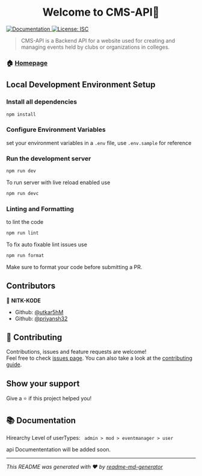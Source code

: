 <h1 align="center">Welcome to  CMS-API👋</h1>
<p>
  <a href="https://github.com/NITK-KODE/cms-api" target="_blank">
    <img alt="Documentation" src="https://img.shields.io/badge/documentation-no-yellow.svg" />
  </a>
  <a href="#" target="_blank">
    <img alt="License: ISC" src="https://img.shields.io/badge/License-ISC-yellow.svg" />
  </a>
</p>

> CMS-API is a Backend API for a website used for creating and managing events held by clubs or organizations in colleges.

### 🏠 [Homepage](https://github.com/NITK-KODE/cms-api)

##  Local Development Environment Setup

### Install all dependencies
```sh
npm install
```

### Configure Environment Variables
set your environment variables in a `.env` file, use `.env.sample` for reference

### Run the development server
```sh
npm run dev
```

To run server with live reload enabled use
```sh
npm run devc
```

### Linting and Formatting

to lint the code 
```sh
npm run lint
```
To fix auto fixable lint issues use 
```sh
npm run format
```
Make sure to format your code before submitting a PR.

## Contributors

👤 **NITK-KODE**

* Github: [@utkar5hM](https://github.com/utkar5hM)
* Github: [@priyansh32](https://github.com/priyansh32)

## 🤝 Contributing

Contributions, issues and feature requests are welcome!<br />Feel free to check [issues page](https://github.com/NITK-KODE/cms-api/issues). You can also take a look at the [contributing guide](https://github.com/NITK\-KODE/cms-api/discussions/2).

## Show your support

Give a ⭐️ if this project helped you!

## 📚 Documentation

Hirearchy Level of userTypes: ```  admin > mod > eventmanager > user ```


api Documententation will be added soon.


***
_This README was generated with ❤️ by [readme-md-generator](https://github.com/kefranabg/readme-md-generator)_
